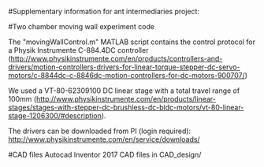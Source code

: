 #Supplementary information for ant intermediaries project:

#Two chamber moving wall experiment code

The "movingWallControl.m" MATLAB script contains the control protocol for a Physik Instrumente C-884.4DC controller (http://www.physikinstrumente.com/en/products/controllers-and-drivers/motion-controllers-drivers-for-linear-torque-stepper-dc-servo-motors/c-8844dc-c-8846dc-motion-controllers-for-dc-motors-900707/)

We used a VT-80-62309100 DC linear stage with a total travel range of 100mm (http://www.physikinstrumente.com/en/products/linear-stages/stages-with-stepper-dc-brushless-dc-bldc-motors/vt-80-linear-stage-1206300/#description).

The drivers can be downloaded from PI (login required): http://www.physikinstrumente.com/en/service/downloads/

#CAD files
Autocad Inventor 2017 CAD files in CAD_design/
